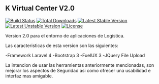 ## K Virtual Center V2.0

[![Build Status](https://travis-ci.org/laravel/framework.svg)](https://travis-ci.org/laravel/framework)
[![Total Downloads](https://poser.pugx.org/laravel/framework/downloads.svg)](https://packagist.org/packages/laravel/framework)
[![Latest Stable Version](https://poser.pugx.org/laravel/framework/v/stable.svg)](https://packagist.org/packages/laravel/framework)
[![Latest Unstable Version](https://poser.pugx.org/laravel/framework/v/unstable.svg)](https://packagist.org/packages/laravel/framework)
[![License](https://poser.pugx.org/laravel/framework/license.svg)](https://packagist.org/packages/laravel/framework)

Version 2.0 para el entorno de aplicaciones de Logística.

Las caracteristicas de esta version son las siguientes: 

-Framework Laravel 4
-Bootstrap 3
-FuelUX 3
-JQuery File Upload

La intencion de usar las herramientas anteriormente mencionadas, son mejorar los aspectos de Seguridad asi como ofrecer una usabilidad e interfaz mas amigable.